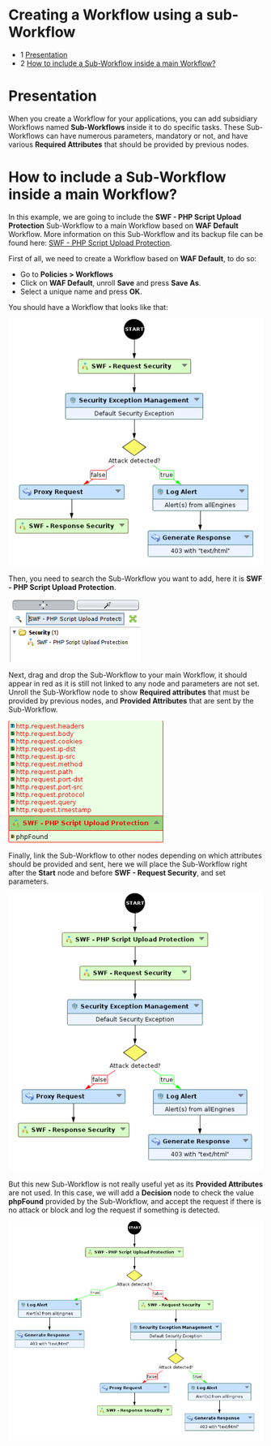 Creating a Workflow using a sub-Workflow
========================================

* 1 [Presentation](#presentation)
* 2 [How to include a Sub-Workflow inside a main Workflow?](#how-to-include-a-sub-workflow-inside-a-main-workflow)

Presentation
============

When you create a Workflow for your applications, you can add subsidiary Workflows named **Sub-Workflows** inside it to do specific tasks. These Sub-Workflows can have numerous parameters, mandatory or not, and have various **Required Attributes** that should be provided by previous nodes.

How to include a Sub-Workflow inside a main Workflow?
=====================================================

In this example, we are going to include the **SWF - PHP Script Upload Protection** Sub-Workflow to a main Workflow based on **WAF Default** Workflow.
More information on this Sub-Workflow and its backup file can be found here: [SWF - PHP Script Upload Protection](../../Security/Protecting%20against%20PHP%20script%20upload%20and%20shellcode%20attacks).

First of all, we need to create a Workflow based on **WAF Default**, to do so:
* Go to **Policies > Workflows**
* Click on **WAF Default**, unroll **Save** and press **Save As**.
* Select a unique name and press **OK**.

You should have a Workflow that looks like that: 

![](./attachments/waf_default_v2.png)

Then, you need to search the Sub-Workflow you want to add, here it is **SWF - PHP Script Upload Protection**.

![](./attachments/swf_research.png)

Next, drag and drop the Sub-Workflow to your main Workflow, it should appear in red as it is still not linked to any node and parameters are not set.
Unroll the Sub-Workflow node to show **Required attributes** that must be provided by previous nodes, and **Provided Attributes** that are sent by the Sub-Workflow.

![](./attachments/attributes.png)

Finally, link the Sub-Workflow to other nodes depending on which attributes should be provided and sent, here we will place the Sub-Workflow right after the **Start** node and before **SWF - Request Security**, and set parameters.

![](./attachments/waf_default_with_new_swf.png)

But this new Sub-Workflow is not really useful yet as its **Provided Attributes** are not used. In this case, we will add a **Decision** node to check the value **phpFound** provided by the Sub-Workflow, and accept the request if there is no attack or block and log the request if something is detected.

![](./attachments/complete_workflow.png)

